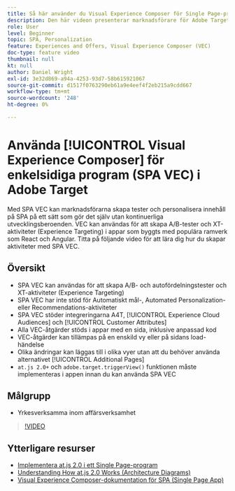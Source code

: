 ```yaml
---
title: Så här använder du Visual Experience Composer för Single Page-program (SPA VEC)
description: Den här videon presenterar marknadsförare för Adobe Target Visual Experience Composer för Single Page Applications (SPA VEC). I den här videon får du lära dig hur du skapar aktiviteter med SPA VEC.
role: User
level: Beginner
topic: SPA, Personalization
feature: Experiences and Offers, Visual Experience Composer (VEC)
doc-type: feature video
thumbnail: null
kt: null
author: Daniel Wright
exl-id: 3e32d869-a94a-4253-93d7-58b615921067
source-git-commit: d1517f0763290eb61a9e4eef4f2eb215a9cdd667
workflow-type: tm+mt
source-wordcount: '248'
ht-degree: 0%

---
```


# Använda [!UICONTROL Visual Experience Composer] för enkelsidiga program (SPA VEC) i Adobe Target

Med SPA VEC kan marknadsförarna skapa tester och personalisera innehåll på SPA på ett sätt som gör det själv utan kontinuerliga utvecklingsberoenden. VEC kan användas för att skapa A/B-tester och XT-aktiviteter (Experience Targeting) i appar som byggts med populära ramverk som React och Angular. Titta på följande video för att lära dig hur du skapar aktiviteter med SPA VEC.

## Översikt

* SPA VEC kan användas för att skapa A/B- och autofördelningstester och XT-aktiviteter (Experience Targeting)
* SPA VEC har inte stöd för Automatiskt mål-, Automated Personalization- eller Recommendations-aktiviteter
* SPA VEC stöder integreringarna A4T, [!UICONTROL Experience Cloud Audiences] och [!UICONTROL Customer Attributes]
* Alla VEC-åtgärder stöds i appar med en sida, inklusive anpassad kod
* VEC-åtgärder kan tillämpas på en enskild vy eller på sidans load-händelse
* Olika ändringar kan läggas till i olika vyer utan att du behöver använda alternativet [!UICONTROL Additional Pages]
* `at.js 2.0+` och  `adobe.target.triggerView()` funktionen måste implementeras i appen innan du kan använda SPA VEC

## Målgrupp

* Yrkesverksamma inom affärsverksamhet

>[!VIDEO](https://video.tv.adobe.com/v/26249?quality=12)


## Ytterligare resurser

* [Implementera at.js 2.0 i ett Single Page-program](../implementation/implement-atjs-20-in-a-single-page-application.md)
* [Understanding How at.js 2.0 Works (Architecture Diagrams)](../implementation/understanding-how-atjs-20-works.md)
* [Visual Experience Composer-dokumentation för SPA (Single Page App)](https://experienceleague.adobe.com/docs/target/using/experiences/spa-visual-experience-composer.html?lang=en)
